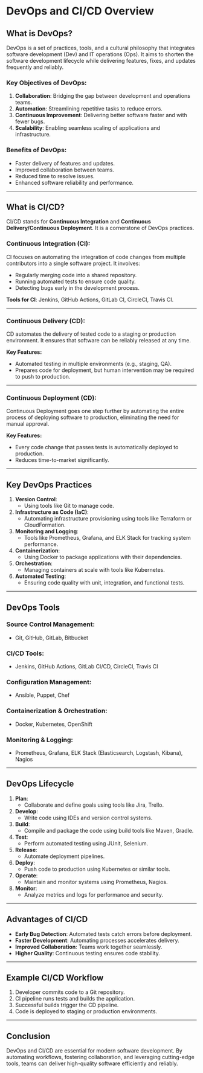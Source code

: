# **DevOps and CI/CD Overview**

## **What is DevOps?**
DevOps is a set of practices, tools, and a cultural philosophy that integrates software development (Dev) and IT operations (Ops). It aims to shorten the software development lifecycle while delivering features, fixes, and updates frequently and reliably.

### **Key Objectives of DevOps:**
1. **Collaboration**: Bridging the gap between development and operations teams.
2. **Automation**: Streamlining repetitive tasks to reduce errors.
3. **Continuous Improvement**: Delivering better software faster and with fewer bugs.
4. **Scalability**: Enabling seamless scaling of applications and infrastructure.

### **Benefits of DevOps:**
- Faster delivery of features and updates.
- Improved collaboration between teams.
- Reduced time to resolve issues.
- Enhanced software reliability and performance.

---

## **What is CI/CD?**
CI/CD stands for **Continuous Integration** and **Continuous Delivery/Continuous Deployment**. It is a cornerstone of DevOps practices.

### **Continuous Integration (CI):**
CI focuses on automating the integration of code changes from multiple contributors into a single software project. It involves:
- Regularly merging code into a shared repository.
- Running automated tests to ensure code quality.
- Detecting bugs early in the development process.

**Tools for CI**: Jenkins, GitHub Actions, GitLab CI, CircleCI, Travis CI.

---

### **Continuous Delivery (CD):**
CD automates the delivery of tested code to a staging or production environment. It ensures that software can be reliably released at any time.

**Key Features:**
- Automated testing in multiple environments (e.g., staging, QA).
- Prepares code for deployment, but human intervention may be required to push to production.

---

### **Continuous Deployment (CD):**
Continuous Deployment goes one step further by automating the entire process of deploying software to production, eliminating the need for manual approval.

**Key Features:**
- Every code change that passes tests is automatically deployed to production.
- Reduces time-to-market significantly.

---

## **Key DevOps Practices**
1. **Version Control**:
   - Using tools like Git to manage code.
2. **Infrastructure as Code (IaC)**:
   - Automating infrastructure provisioning using tools like Terraform or CloudFormation.
3. **Monitoring and Logging**:
   - Tools like Prometheus, Grafana, and ELK Stack for tracking system performance.
4. **Containerization**:
   - Using Docker to package applications with their dependencies.
5. **Orchestration**:
   - Managing containers at scale with tools like Kubernetes.
6. **Automated Testing**:
   - Ensuring code quality with unit, integration, and functional tests.

---

## **DevOps Tools**
### **Source Control Management:**
- Git, GitHub, GitLab, Bitbucket

### **CI/CD Tools:**
- Jenkins, GitHub Actions, GitLab CI/CD, CircleCI, Travis CI

### **Configuration Management:**
- Ansible, Puppet, Chef

### **Containerization & Orchestration:**
- Docker, Kubernetes, OpenShift

### **Monitoring & Logging:**
- Prometheus, Grafana, ELK Stack (Elasticsearch, Logstash, Kibana), Nagios

---

## **DevOps Lifecycle**
1. **Plan**:
   - Collaborate and define goals using tools like Jira, Trello.
2. **Develop**:
   - Write code using IDEs and version control systems.
3. **Build**:
   - Compile and package the code using build tools like Maven, Gradle.
4. **Test**:
   - Perform automated testing using JUnit, Selenium.
5. **Release**:
   - Automate deployment pipelines.
6. **Deploy**:
   - Push code to production using Kubernetes or similar tools.
7. **Operate**:
   - Maintain and monitor systems using Prometheus, Nagios.
8. **Monitor**:
   - Analyze metrics and logs for performance and security.

---

## **Advantages of CI/CD**
- **Early Bug Detection**: Automated tests catch errors before deployment.
- **Faster Development**: Automating processes accelerates delivery.
- **Improved Collaboration**: Teams work together seamlessly.
- **Higher Quality**: Continuous testing ensures code stability.

---

## **Example CI/CD Workflow**
1. Developer commits code to a Git repository.
2. CI pipeline runs tests and builds the application.
3. Successful builds trigger the CD pipeline.
4. Code is deployed to staging or production environments.

---

## **Conclusion**
DevOps and CI/CD are essential for modern software development. By automating workflows, fostering collaboration, and leveraging cutting-edge tools, teams can deliver high-quality software efficiently and reliably.
